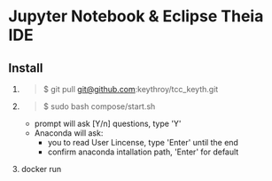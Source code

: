 # Jupyter Notebook & Eclipse Theia IDE


## Install

1. > $ git pull git@github.com:keythroy/tcc_keyth.git
2. > $ sudo bash compose/start.sh
    - prompt will ask [Y/n] questions, type 'Y'
    - Anaconda will ask:
        - you to read User Lincense, type 'Enter' until the end
        - confirm anaconda intallation path, 'Enter' for default

3. docker run 